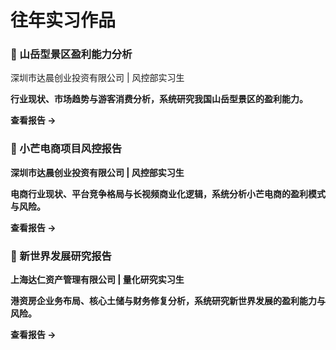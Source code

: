 # 往年实习作品


<div class="feature-grid">

  <!-- 2024 达晨创业投资 风控实习 -->
  <div class="feature-card" onclick="location.href='/industry.pdf'">
    <h3>📄 山岳型景区盈利能力分析</h3>
    <p>深圳市达晨创业投资有限公司 | 风控部实习生</p>
    <p><strong>行业现状、市场趋势与游客消费分析，系统研究我国山岳型景区的盈利能力。<strong></p>
    <a class="card-footer">查看报告 →</a>
  </div>

  <div class="feature-card" onclick="location.href='/xiaomang.pdf'">
    <h3>📄 小芒电商项目风控报告</h3>
    <p>深圳市达晨创业投资有限公司 | 风控部实习生</p>
    <p><strong>电商行业现状、平台竞争格局与长视频商业化逻辑，系统分析小芒电商的盈利模式与风险。<strong></p>
    <a class="card-footer">查看报告 →</a>
  </div>

  <!-- 2025 达仁资产管理 量化研究实习 -->
  <div class="feature-card" onclick="location.href='/xinshijie.pdf'">
    <h3>📄 新世界发展研究报告</h3>
    <p>上海达仁资产管理有限公司 | 量化研究实习生</p>
    <p><strong>港资房企业务布局、核心土储与财务修复分析，系统研究新世界发展的盈利能力与风险。<strong></p>
    <a class="card-footer">查看报告 →</a>
  </div>

</div>

